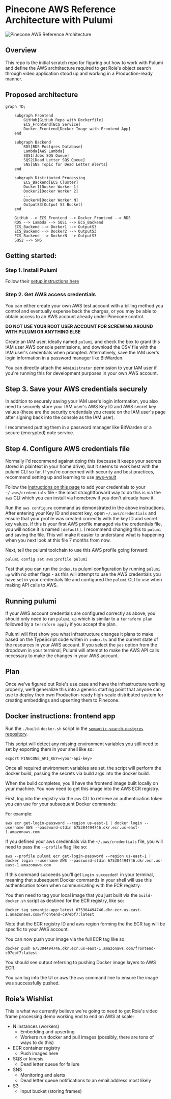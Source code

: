 # Pinecone AWS Reference Architecture with Pulumi

![Pinecone AWS Reference Architecture](./docs/aws-ref-arch-pulumi.png)

## Overview

This repo is the initial scratch repo for figuring out how to work with Pulumi and define the AWS archtitecture required to get Roie's 
object search through video application stood up and working in a Production-ready manner. 

## Proposed architecture 

```mermaid
graph TD;

    subgraph Frontend
        GitHub[GitHub Repo with Dockerfile]
        ECS_Frontend[ECS Service]
        Docker_Frontend[Docker Image with Frontend App]
    end
    
    subgraph Backend
        RDS[RDS Postgres Database]
        Lambda[AWS Lambda]
        SQS1[Jobs SQS Queue]
        SQS2[Dead Letter SQS Queue]
        SNS[SNS Topic for Dead Letter Alerts]
    end
    
    subgraph Distributed Processing
        ECS_Backend[ECS Cluster]
        Docker1[Docker Worker 1]
        Docker2[Docker Worker 2]
        ...
        DockerN[Docker Worker N]
        OutputS3[Output S3 Bucket]
    end
    
    GitHub --> ECS_Frontend --> Docker_Frontend --> RDS
    RDS --> Lambda --> SQS1 --> ECS_Backend
    ECS_Backend --> Docker1 --> OutputS3
    ECS_Backend --> Docker2 --> OutputS3
    ECS_Backend --> DockerN --> OutputS3
    SQS2 --> SNS
```

## Getting started: 

### Step 1. Install Pulumi 

Follow their [setup instructions here](https://www.pulumi.com/docs/install/)

### Step 2. Get AWS access credentials

You can either create your own AWS test account with a billing method you control and eventually expense back the charges, or you may 
be able to obtain access to an AWS account already under Pinecone control.

**DO NOT USE YOUR ROOT USER ACCOUNT FOR SCREWING AROUND WITH PULUMI OR ANYTHING ELSE**

Create an IAM user, ideally named `pulumi`, and check the box to grant this IAM user AWS console permissions, and download the CSV file with the IAM user's credentials 
when prompted. Alternatively, save the IAM user's login information in a password manager like BitWarden.

You can directly attach the `Administrator` permission to your IAM user if you're running this for development purposes in your own AWS account.

## Step 3. Save your AWS credentials securely 

In addition to securely saving your IAM user's login information, you also need to securely store your IAM user's AWS Key ID and AWS secret key values 
(these are the security credentials you create on the IAM user's page after signing back into the console as the IAM user).

I recommend putting them in a password manager like BitWarden or a secure (encrypted) note service. 

## Step 4. Configure AWS credentials file

Normally I'd recommend against doing this (because it keeps your secrets stored in plaintext in your home drive), but it seems to work 
best with the pulumi CLI so far. If you're concerned with security and best practices, recommend setting up and learning to use [aws-vault](https://github.com/99designs/aws-vault)

Follow the [instructions on this page](https://www.pulumi.com/registry/packages/aws/installation-configuration/) to add your credentials
to your `~/.aws/credentials` file - the most straightforward way to do this is via the `aws` CLI which you can install via homebrew if you 
don't already have it.

Run the `aws configure` command as demonstrated in the above instructions. After entering your Key ID and secret key, open `~/.aws/credentials`
and ensure that your profile was created correctly with the key ID and secret key values. If this is your first AWS profile managed via the 
credentials file, you will notice it is named `[default]`. I recommend changing this to `pulumi` and saving the file. This will make it easier
to understand what is happening when you next look at this file 7 months from now. 

Next, tell the pulumi toolchain to use this AWS profile going forward: 

`pulumi config set aws:profile pulumi`

Test that you can run the `index.ts` pulumi configuration by running `pulumi up` with no other flags - as this will attempt to use the AWS 
credentials you have set in your credentials file and configured the `pulumi` CLI to use when making API calls to AWS.

## Running pulumi 

If your AWS account credentials are configured correctly as above, you should only need to run `pulumi up` which is similar to a `terraform plan`
followed by a `terraform apply` if you accept the plan. 

Pulumi will first show you what infrastructure changes it plans to make based on the TypeScript code writen in `index.ts` and the current state of
the resources in your AWS account. If you select the `yes` option from the dropdown in your terminal, Pulumi will attempt to make the AWS API calls
necessary to make the changes in your AWS account.

## Plan 

Once we've figured out Roie's use case and have the infrastructure working properly, we'll generalize this into a generic starting point 
that anyone can use to deploy their own Production-ready high-scale distributed system for creating embeddings and upserting them to Pinecone.

## Docker instructions: frontend app

Run the `./build-docker.sh` script in the [`semantic-search-postgres` repository](https://github.com/pinecone-io/semantic-search-postgres). 

This script will detect any missing environment variables you still need to set by exporting them in your shell like so: 

`export PINECONE_API_KEY=<your-api-key>`

Once all required environment variables are set, the script will perform the docker build, passing the secrets via build args into the docker build.

When the build completes, you'll have the frontend image built locally on your machine. You now need to get this image into the AWS ECR registry. 

First, log into the registry via the `aws` CLI to retrieve an authentication token you can use for your subsequent Docker commands: 

For example:

`aws ecr get-login-password --region us-east-1 | docker login --username AWS --password-stdin 675304494746.dkr.ecr.us-east-1.amazonaws.com`

If you defined your aws credentials via the `~/.aws/credentials` file, you will need to pass the `--profile` flag like so: 

`aws --profile pulumi ecr get-login-password --region us-east-1 | docker login --username AWS --password-stdin 675304494746.dkr.ecr.us-east-1.amazonaws.com`

If this command succeeds you'll get `Login succeeded!` in your terminal, meaning that subsequent Docker commands in your shell will use this authentication token 
when communicating with the ECR registry.

You then need to tag your local image that you just built via the `build-docker.sh` script as destined for the ECR registry, like so: 

`docker tag semantic-app:latest 675304494746.dkr.ecr.us-east-1.amazonaws.com/frontend-c97ebf7:latest`

Note that the ECR registry ID and aws region forming the the ECR tag will be specific to your AWS account. 

You can now push your image via the full ECR tag like so: 

`docker push 675304494746.dkr.ecr.us-east-1.amazonaws.com/frontend-c97ebf7:latest`

You should see output referring to pushing Docker image layers to AWS ECR.

You can log into the UI or aws the `aws` command line to ensure the image was successfully pushed. 

## Roie’s Wishlist

This is what we currently believe we're going to need to get Roie's video frame processing demo working end to end on AWS at scale:

- N instances (workers)
    - Embedding and upserting
    - Workers run docker and pull images (possibly, there are tons of ways to do this)
- ECR container registry
    - Push images here
- SQS or kinesis
    - Dead letter queue for failure
- SNS
    - Monitoring and alerts
    - Dead letter queue notifications to an email address most likely
- S3
    - Input bucket (storing frames)

